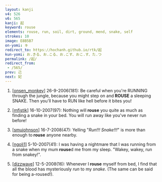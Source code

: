 ```yaml
---
layout: kanji
v4: 526
v6: 565
kanji: 起
keyword: rouse
elements: rouse, run, soil, dirt, ground, mend, snake, self
strokes: 10
image: E8B5B7
on-yomi: キ
redirect_to: https://hochanh.github.io/rtk/起
kun-yomi: お.きる、お.こる、お.こす、おこ.す、た.つ
permalink: /起/
redirect_from:
 - /565/
prev: 己
next: 妃
---
```


1) [<a href="http://kanji.koohii.com/profile/onsen_monkey">onsen_monkey</a>] 26-9-2006(181): Be careful when you&#039;re RUNNING through the jungle, because you might step on and<strong> ROUSE</strong> a sleeping SNAKE. Then you&#039;ll have to RUN like hell before it bites you!

2) [<a href="http://kanji.koohii.com/profile/mfistik">mfistik</a>] 16-10-2007(97): Nothing will<strong> rouse</strong> you quite as much as finding a snake in your bed. You will run away like you&#039;ve never run before!

3) [<a href="http://kanji.koohii.com/profile/smujohnson">smujohnson</a>] 16-7-2008(47): Yelling &quot;<em>Run!!!</em> <em>Snake!!!</em>&quot; is more than enough to<strong> rouse</strong> anyone nearby.

4) [<a href="http://kanji.koohii.com/profile/ngoli1">ngoli1</a>] 5-10-2007(41): I was having a nightmare that I was running from a snake when my mum<strong> rouse</strong>d me from my sleep. &quot;Wakey, wakey, run from snakey!&quot;.

5) [<a href="http://kanji.koohii.com/profile/dizzwave">dizzwave</a>] 12-5-2008(16): Whenever I<strong> rouse</strong> myself from bed, I find that all the blood has mysteriously <em>run</em> to my <em>snake</em>. (The same can be said for being a-roused!).

